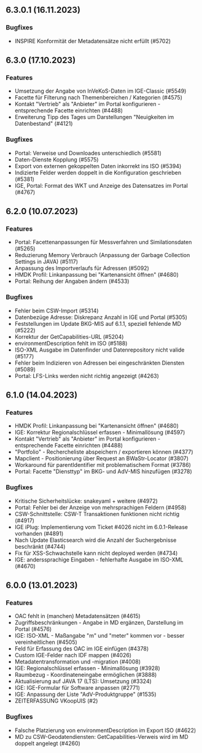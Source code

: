 
## 6.3.0.1 (16.11.2023)

### Bugfixes

* INSPIRE Konformität der Metadatensätze nicht erfüllt (#5702)


## 6.3.0 (17.10.2023)

### Features

* Umsetzung der Angabe von InVeKoS-Daten im IGE-Classic (#5549)
* Facette für Filterung nach Themenbereichen / Kategorien (#4575)
* Kontakt "Vertrieb" als "Anbieter" im Portal konfigurieren - entsprechende Facette einrichten (#4488)
* Erweiterung Tipp des Tages um Darstellungen "Neuigkeiten im Datenbestand" (#4121)

### Bugfixes

* Portal: Verweise und Downloades unterschiedlich  (#5581)
* Daten-Dienste Kopplung   (#5575)
* Export von externen gekoppelten Daten inkorrekt ins ISO  (#5394)
* Indizierte Felder werden doppelt in die Konfiguration geschrieben  (#5381)
* IGE, Portal: Format des WKT und Anzeige des Datensatzes im Portal  (#4767)
    
## 6.2.0 (10.07.2023)

### Features

* Portal: Facettenanpassungen für Messverfahren und Similationsdaten (#5265)
* Reduzierung Memory Verbrauch (Anpassung der Garbage Collection Settings in JAVA) (#5117)
*  Anpassung des Importverlaufs für Adressen (#5092)
* HMDK Profil: Linkanpassung bei "Kartenansicht öffnen" (#4680)
* Portal: Reihung der Angaben ändern (#4533)

### Bugfixes

* Fehler beim CSW-Import  (#5314)
* Datenbezüge Adresse: Diskrepanz Anzahl in IGE und Portal  (#5305)
* Feststellungen im Update BKG-MIS auf 6.1.1, speziell fehlende MD  (#5222)
* Korrektur der GetCapabilities-URL  (#5204)
* environmentDescription fehlt im ISO  (#5188)
* ISO-XML Ausgabe im Datenfinder und Datenrepository nicht valide  (#5177)
* Fehler beim Indizieren von Adressen bei eingeschränkten Diensten  (#5089)
* Portal: LFS-Links werden nicht richtig angezeigt  (#4263)
    
## 6.1.0 (14.04.2023)

### Features

* HMDK Profil: Linkanpassung bei "Kartenansicht öffnen" (#4680)
* IGE: Korrektur Regionalschlüssel erfassen - Minimallösung (#4597)
* Kontakt "Vertrieb" als "Anbieter" im Portal konfigurieren - entsprechende Facette einrichten (#4488)
* "Portfolio" - Rechercheliste abspeichern / exportieren können (#4377)
* Mapclient - Positionierung über Request an BWaStr-Locator (#3807)
* Workaround für parentIdentifier mit problematischem Format (#3786)
* Portal: Facette "Diensttyp" im BKG- und AdV-MIS hinzufügen (#3278)

### Bugfixes

* Kritische Sicherheitslücke: snakeyaml + weitere  (#4972)
* Portal: Fehler bei der Anzeige von mehrsprachigen Feldern  (#4958)
* CSW-Schnittstelle: CSW-T Transaktionen funktionen nicht richtig  (#4917)
* IGE iPlug: Implementierung vom Ticket #4026 nicht im 6.0.1-Release vorhanden  (#4891)
* Nach Update Elasticsearch wird die Anzahl der Suchergebnisse beschränkt  (#4744)
* Fix für XSS-Schwachstelle kann nicht deployed werden  (#4734)
* IGE: anderssprachige Eingaben - fehlerhafte Ausgabe im ISO-XML  (#4670)
    
## 6.0.0 (13.01.2023)

### Features

* OAC fehlt in (manchen) Metadatensätzen (#4615)
* Zugriffs­beschränkun­gen - Angabe in MD ergänzen, Darstellung im Portal (#4576)
* IGE: ISO-XML - Maßangabe "m" und "meter" kommen vor - besser vereinheitlichen (#4505)
* Feld für Erfassung des OAC im IGE einfügen (#4378)
* Custom IGE-Felder nach IDF mappen (#4026)
* Metadatentransformation und -migration (#4008)
* IGE: Regionalschlüssel erfassen - Minimallösung (#3928)
* Raumbezug - Koordinateneingabe ermöglichen (#3888)
* Aktualisierung auf JAVA 17 (LTS): Umsetzung (#3324)
* IGE: IGE-Formular für Software anpassen (#2771)
* IGE: Anpassung der Liste "AdV-Produktgruppe" (#1535)
* ZEITERFASSUNG VKoopUIS (#2)

### Bugfixes

* Falsche Platzierung von environmentDescription im Export ISO  (#4622)
* MD zu CSW-Geodatendiensten: GetCapabilities-Verweis wird im MD doppelt angelegt  (#4260)
    